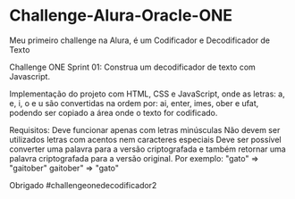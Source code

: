 # Challenge-Alura-Oracle-ONE
Meu primeiro challenge na Alura, é um Codificador e Decodificador de Texto

Challenge ONE Sprint 01:
Construa um decodificador de texto com Javascript.

Implementação do projeto com HTML, CSS e JavaScript, onde as letras: a, e, i, o e u são convertidas na ordem por: ai, enter, imes, ober e ufat, podendo ser copiado a área onde o texto for codificado.

Requisitos:
Deve funcionar apenas com letras minúsculas
Não devem ser utilizados letras com acentos nem caracteres especiais
Deve ser possível converter uma palavra para a versão criptografada e também retornar uma palavra criptografada para a versão original.
Por exemplo: "gato" => "gaitober" gaitober" => "gato"

Obrigado 
#challengeonedecodificador2
